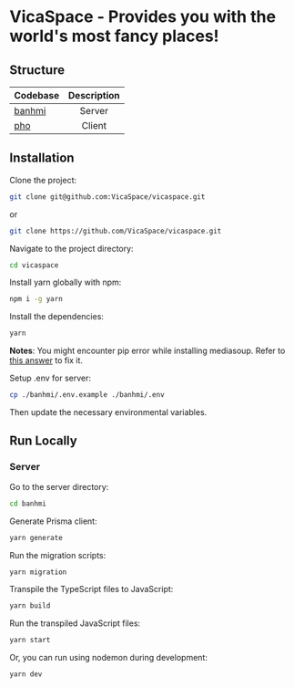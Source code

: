 # VicaSpace - Provides you with the world's most fancy places!

## Structure

| Codebase         | Description |
| :--------------- | :---------: |
| [banhmi](banhmi) |   Server    |
| [pho](pho)       |   Client    |

## Installation

Clone the project:

```bash
git clone git@github.com:VicaSpace/vicaspace.git
```

or

```bash
git clone https://github.com/VicaSpace/vicaspace.git
```

Navigate to the project directory:

```bash
cd vicaspace
```

Install yarn globally with npm:

```bash
npm i -g yarn
```

Install the dependencies:

```bash
yarn
```

**Notes**: You might encounter pip error while installing mediasoup.
Refer to [this answer](https://stackoverflow.com/a/73268521) to fix it.

Setup .env for server:

```bash
cp ./banhmi/.env.example ./banhmi/.env
```

Then update the necessary environmental variables.

## Run Locally

### Server

Go to the server directory:

```bash
cd banhmi
```

Generate Prisma client:
```bash
yarn generate
```

Run the migration scripts:

```bash
yarn migration
```

Transpile the TypeScript files to JavaScript:

```bash
yarn build
```

Run the transpiled JavaScript files:

```bash
yarn start
```

Or, you can run using nodemon during development:

```bash
yarn dev
```
